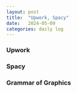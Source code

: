 ```yaml
---
layout: post
title:  "Upwork, Spacy"
date:   2024-05-09
categories: daily log
---
```


### Upwork


### Spacy
 
 
### Grammar of Graphics
